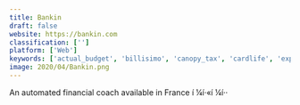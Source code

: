```yaml
---
title: Bankin
draft: false 
website: https://bankin.com
classification: ['']
platform: ['Web']
keywords: ['actual_budget', 'billisimo', 'canopy_tax', 'cardlife', 'expensebot', 'fyle_lite', 'gnucash', 'harvest', 'homebank', 'honeymoney', 'kmymoney', 'kresus', 'mint', 'monefy', 'my_expenses', 'paperworks', 'rollie', 'stripe_corporate_card', 'subscriptme', 'the_expense_calculator', 'vault']
image: 2020/04/Bankin.png
---
```

An automated financial coach available in France í ¼í·«í ¼í··